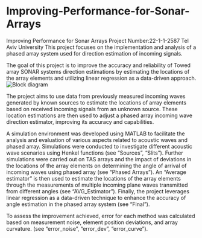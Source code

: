 # Improving-Performance-for-Sonar-Arrays
Improving Performance for Sonar Arrays
Project Number:22-1-1-2587
Tel Aviv University
This project focuses on the implementation and analysis of a phased array system used for direction estimation of incoming signals.

The goal of this project is to improve the accuracy and reliability of Towed array SONAR systems direction estimations by estimating the locations of the array elements and utilizing linear regression as a data-driven approach.
![Block diagram](https://github.com/MichalGefi/Improving-Performance-for-Sonar-Arrays/assets/93856876/5f043677-bf33-499a-89bc-94140d5dbf2b)

The project aims to use data from previously measured incoming waves generated by known sources to estimate the locations of array elements based on received incoming signals from an unknown source.
These location estimations are then used to adjust a phased array incoming wave direction estimator, improving its accuracy and capabilities.

A simulation environment was developed using MATLAB to facilitate the analysis and evaluation of various aspects related to acoustic waves and phased array.
Simulations were conducted to investigate different acoustic wave scenarios using Henkel functions (see “Sources”, “Slits”).
Further simulations were carried out on TAS arrays and the impact of deviations in the locations of the array elements on determining the angle of arrival of incoming waves using phased array (see “Phased Arrays”).
An “Average estimator” is then used to estimate the locations of the array elements through the measurements of multiple incoming plane waves transmitted from different angles (see “AVG_Estimator”).
Finally, the project leverages linear regression as a data-driven technique to enhance the accuracy of angle estimation in the phased array system (see “Final”).

To assess the improvement achieved, error for each method was calculated based on measurement noise, element position deviations, and array curvature. (see “error_noise”, “error_dev”, “error_curve”).

